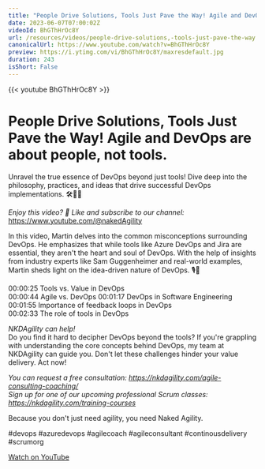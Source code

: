 ```yaml
---
title: "People Drive Solutions, Tools Just Pave the Way! Agile and DevOps are about people, not tools."
date: 2023-06-07T07:00:02Z
videoId: BhGThHrOc8Y
url: /resources/videos/people-drive-solutions,-tools-just-pave-the-way!-agile-and-devops-are-about-people,-not-tools-
canonicalUrl: https://www.youtube.com/watch?v=BhGThHrOc8Y
preview: https://i.ytimg.com/vi/BhGThHrOc8Y/maxresdefault.jpg
duration: 243
isShort: False
---
```


{{< youtube BhGThHrOc8Y >}}

# People Drive Solutions, Tools Just Pave the Way! Agile and DevOps are about people, not tools.

Unravel the true essence of DevOps beyond just tools! Dive deep into the philosophy, practices, and ideas that drive successful DevOps implementations. 🛠️🔄💡

*Enjoy this video? 🔔 Like and subscribe to our channel:* https://www.youtube.com/@nakedAgility

In this video, Martin delves into the common misconceptions surrounding DevOps. He emphasizes that while tools like Azure DevOps and Jira are essential, they aren't the heart and soul of DevOps. With the help of insights from industry experts like Sam Guggenheimer and real-world examples, Martin sheds light on the idea-driven nature of DevOps. 🎙️🚀

00:00:25 Tools vs. Value in DevOps  
00:00:44 Agile vs. DevOps 
00:01:17 DevOps in Software Engineering  
00:01:55 Importance of feedback loops in DevOps  
00:02:33 The role of tools in DevOps  

*NKDAgility can help!*  
Do you find it hard to decipher DevOps beyond the tools? If you're grappling with understanding the core concepts behind DevOps, my team at NKDAgility can guide you. Don't let these challenges hinder your value delivery. Act now!

_You can request a free consultation: https://nkdagility.com/agile-consulting-coaching/_  
_Sign up for one of our upcoming professional Scrum classes: https://nkdagility.com/training-courses_

Because you don't just need agility, you need Naked Agility.

#devops #azuredevops #agilecoach #agileconsultant #continousdelivery #scrumorg

[Watch on YouTube](https://www.youtube.com/watch?v=BhGThHrOc8Y)
